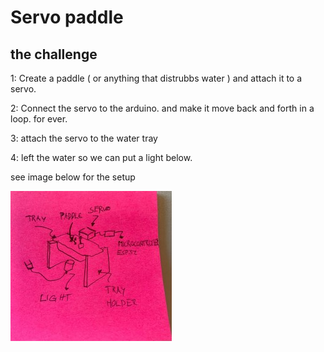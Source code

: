 # Servo paddle
## the challenge

1: Create a paddle ( or anything that distrubbs water ) and attach it to a servo.

2: Connect the servo to the arduino. and make it move back and forth in a loop. for ever.

3: attach the servo to the water tray

4: left the water so we can put a light below.


see image below for the setup
<!-- insert image -->

![setup](./setup.jpg)
